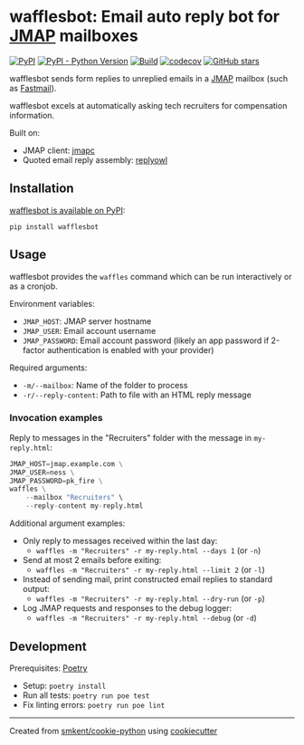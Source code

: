# wafflesbot: Email auto reply bot for [JMAP][jmap] mailboxes

[![PyPI](https://img.shields.io/pypi/v/wafflesbot)][pypi]
[![PyPI - Python Version](https://img.shields.io/pypi/pyversions/wafflesbot)][pypi]
[![Build](https://img.shields.io/github/checks-status/smkent/wafflesbot/master?label=build)][gh-actions]
[![codecov](https://codecov.io/gh/smkent/wafflesbot/branch/master/graph/badge.svg)][codecov]
[![GitHub stars](https://img.shields.io/github/stars/smkent/wafflesbot?style=social)][repo]

wafflesbot sends form replies to unreplied emails in a [JMAP][jmap] mailbox
(such as [Fastmail][fastmail]).

wafflesbot excels at automatically asking tech recruiters for compensation
information.

Built on:
* JMAP client: [jmapc][jmapc]
* Quoted email reply assembly: [replyowl][replyowl]

## Installation

[wafflesbot is available on PyPI][pypi]:

```
pip install wafflesbot
```

## Usage

wafflesbot provides the `waffles` command which can be run interactively or as a
cronjob.

Environment variables:
* `JMAP_HOST`: JMAP server hostname
* `JMAP_USER`: Email account username
* `JMAP_PASSWORD`: Email account password (likely an app password if 2-factor
  authentication is enabled with your provider)

Required arguments:
* `-m/--mailbox`: Name of the folder to process
* `-r/--reply-content`: Path to file with an HTML reply message

### Invocation examples

Reply to messages in the "Recruiters" folder with the message in `my-reply.html`:
```py
JMAP_HOST=jmap.example.com \
JMAP_USER=ness \
JMAP_PASSWORD=pk_fire \
waffles \
    --mailbox "Recruiters" \
    --reply-content my-reply.html
```

Additional argument examples:

* Only reply to messages received within the last day:
  * `waffles -m "Recruiters" -r my-reply.html --days 1` (or `-n`)
* Send at most 2 emails before exiting:
  * `waffles -m "Recruiters" -r my-reply.html --limit 2` (or `-l`)
* Instead of sending mail, print constructed email replies to standard output:
  * `waffles -m "Recruiters" -r my-reply.html --dry-run` (or `-p`)
* Log JMAP requests and responses to the debug logger:
  * `waffles -m "Recruiters" -r my-reply.html --debug` (or `-d`)

## Development

Prerequisites: [Poetry][poetry]

* Setup: `poetry install`
* Run all tests: `poetry run poe test`
* Fix linting errors: `poetry run poe lint`

---

Created from [smkent/cookie-python][cookie-python] using
[cookiecutter][cookiecutter]

[codecov]: https://codecov.io/gh/smkent/waffles
[cookie-python]: https://github.com/smkent/cookie-python
[cookiecutter]: https://github.com/cookiecutter/cookiecutter
[fastmail]: https://fastmail.com
[gh-actions]: https://github.com/smkent/waffles/actions?query=branch%3Amaster
[jmap]: https://jmap.io
[jmapc]: https://github.com/smkent/jmapc
[poetry]: https://python-poetry.org/docs/#installation
[pypi]: https://pypi.org/project/wafflesbot/
[replyowl]: https://github.com/smkent/replyowl
[repo]: https://github.com/smkent/waffles
